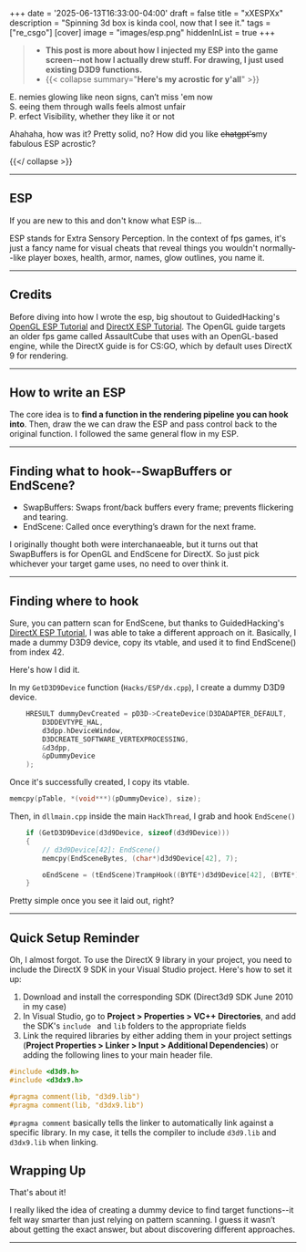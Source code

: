 +++
date = '2025-06-13T16:33:00-04:00'
draft = false
title = "xXESPXx"
description = "Spinning 3d box is kinda cool, now that I see it."
tags = ["re_csgo"]
[cover]
image = "images/esp.png"
hiddenInList = true
+++

> - **This post is more about how I injected my ESP into the game screen--not how I actually drew stuff. For drawing, I just used existing D3D9 functions.**
> - {{< collapse summary="**Here's my acrostic for y'all**" >}}

E. nemies glowing like neon signs, can’t miss 'em now  
S. eeing them through walls feels almost unfair  
P. erfect Visibility, whether they like it or not  

Ahahaha, how was it? Pretty solid, no? How did you like ~~chatgpt's~~my fabulous ESP acrostic?

{{</ collapse >}}

---

## ESP

If you are new to this and don't know what ESP is...  

ESP stands for Extra Sensory Perception. In the context of fps games, it's just a fancy name for visual cheats that reveal things you wouldn't normally--like player boxes, health, armor, names, glow outlines, you name it.

---

## Credits

Before diving into how I wrote the esp, big shoutout to GuidedHacking's [OpenGL ESP Tutorial](https://guidedhacking.com/threads/how-to-make-an-opengl-esp-tutorial.14817/) and [DirectX ESP Tutorial](https://guidedhacking.com/threads/csgo-direct3d9-endscene-hook-d3d9-esp-tutorial-series.14570/). The OpenGL guide targets an older fps game called AssaultCube that uses with an OpenGL-based engine, while the DirectX guide is for CS:GO, which by default uses DirectX 9 for rendering.

---

## How to write an ESP

The core idea is to **find a function in the rendering pipeline you can hook into**. Then, draw the we can draw the ESP and pass control back to the original function. I followed the same general flow in my ESP.

---

## Finding what to hook--SwapBuffers or EndScene?

- SwapBuffers: Swaps front/back buffers every frame; prevents flickering and tearing.
- EndScene: Called once everything’s drawn for the next frame.

I originally thought both were interchanaeable, but it turns out that SwapBuffers is for OpenGL and EndScene for DirectX. So just pick whichever your target game uses, no need to over think it.

---

## Finding where to hook

Sure, you can pattern scan for EndScene, but thanks to GuidedHacking's [DirectX ESP Tutorial](https://guidedhacking.com/threads/csgo-direct3d9-endscene-hook-d3d9-esp-tutorial-series.14570/), I was able to take a different approach on it. Basically, I made a dummy D3D9 device, copy its vtable, and used it to find EndScene() from index 42.

Here's how I did it.  

In my `GetD3D9Device` function (`Hacks/ESP/dx.cpp`), I create a dummy D3D9 device.

```cpp
	HRESULT dummyDevCreated = pD3D->CreateDevice(D3DADAPTER_DEFAULT,
		D3DDEVTYPE_HAL,
		d3dpp.hDeviceWindow,
		D3DCREATE_SOFTWARE_VERTEXPROCESSING,
		&d3dpp,
		&pDummyDevice
	);
```

Once it's successfully created, I copy its vtable.

```cpp
memcpy(pTable, *(void***)(pDummyDevice), size);
```

Then, in `dllmain.cpp` inside the main `HackThread`, I grab and hook `EndScene()`

```cpp
    if (GetD3D9Device(d3d9Device, sizeof(d3d9Device)))
    {
        // d3d9Device[42]: EndScene()
        memcpy(EndSceneBytes, (char*)d3d9Device[42], 7);

        oEndScene = (tEndScene)TrampHook((BYTE*)d3d9Device[42], (BYTE*)hkEndScene, 7);
    }
```

Pretty simple once you see it laid out, right?

---

## Quick Setup Reminder

Oh, I almost forgot. To use the DirectX 9 library in your project, you need to include the DirectX 9 SDK in your Visual Studio project. Here's how to set it up:
1. Download and install the corresponding SDK (Direct3d9 SDK June 2010 in my case)
2. In Visual Studio, go to **Project > Properties > VC++ Directories**, and add the SDK's `include ` and `lib` folders to the appropriate fields
3. Link the required libraries by either adding them in your project settings (**Project Properties > Linker > Input > Additional Dependencies**) or adding the following lines to your main header file.

```cpp
#include <d3d9.h>
#include <d3dx9.h>

#pragma comment(lib, "d3d9.lib")
#pragma comment(lib, "d3dx9.lib")
```

`#pragma comment` basically tells the linker to automatically link against a specific library. In my case, it tells the compiler  to include `d3d9.lib` and `d3dx9.lib` when linking.

## Wrapping Up

That's about it!  

I really liked the idea of creating a dummy device to find target functions--it felt way smarter than just relying on pattern scanning. I guess it wasn’t about getting the exact answer, but about discovering different approaches. 

---